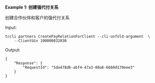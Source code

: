 **Example 1: 创建强代付关系**

创建合作伙伴和客户的强代付关系

Input: 

```
tccli partners CreatePayRelationForClient --cli-unfold-argument  \
    --ClientUin 100000032030
```

Output: 
```
{
    "Response": {
        "RequestId": "5da478d6-abf4-47a3-80a6-6660d170eee3"
    }
}
```

